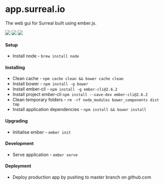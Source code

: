 # app.surreal.io

The web gui for Surreal built using ember.js.

[![](https://img.shields.io/circleci/token/adb5ca379a334a4011fa894275c312fe35833d6d/project/abcum/surreal/master.svg?style=flat-square)](https://circleci.com/gh/abcum/surreal) [![](https://img.shields.io/badge/ember-2.6.2-orange.svg?style=flat-square)](https://github.com/abcum/surreal) [![](https://img.shields.io/badge/license-Commercial-00bfff.svg?style=flat-square)](https://github.com/abcum/surreal) 

#### Setup

- Install node - `brew install node`

#### Installing

- Clean cache - `npm cache clean && bower cache clean`
- Install bower - `npm install -g bower`
- Install ember-cli - `npm install -g ember-cli@2.6.2`
- Install project ember-cli `npm install --save-dev ember-cli@2.6.2`
- Clean temporary folders - `rm -rf node_modules bower_components dist tmp`
- Install application dependencies - `npm install && bower install`

#### Upgrading

- Initialise ember - `ember init`

#### Development

- Serve application - `ember serve`

#### Deployment

- Deploy production app by pushing to master branch on github.com
